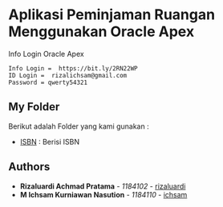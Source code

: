 # Aplikasi Peminjaman Ruangan Menggunakan Oracle Apex

Info Login Oracle Apex

```
Info Login =  https://bit.ly/2RN22WP
ID Login =  rizalichsam@gmail.com
Password = qwerty54321
```
## My Folder

Berikut adalah Folder yang kami gunakan :

* [ISBN](https://github.com/rizaluardi/proyek2/tree/master/ISBN-Membangun%20Aplikasi%20Peminjaman%20Ruangan%20Menggunakan%20Oracle%20APEX) : Berisi ISBN

## Authors 

* **Rizaluardi Achmad Pratama** - *1184102* - [rizaluardi](https://github.com/rizaluardi)
* **M Ichsam Kurniawan Nasution** - *1184110* - [ichsam](https://gitlab.com/ichsamnasution)

